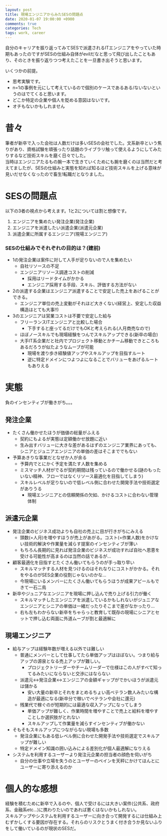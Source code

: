 ```yaml
---
layout: post
title: 現場エンジニアからみたSESの問題点
date: 2020-01-07 19:00:00 +0900
comments: true
categories: Tech
tags: work, career
---
```


<!-- write here ↓ -->

自分のキャリアを振り返ってみてSESで派遣されるITエンジニアをやっていた時期もあったのですがSESの仕組み自体がevilだなと思って飛び出したこともあり、そのときを振り返りつつ考えたことを一旦書き出そうと思います。

いくつかの前提。
- 思考実験です。
- n=1の事例を元にして考えているので個別のケースであるある/ないないというのはでてくると思います。
- どこか特定の企業や個人を貶める意図はないです。
- オチもないかもしれません

# 昔々

筆者が新卒で入った会社は人数だけは多いSESの会社でした。文系新卒という焦りがあり、資格試験を頑張ったり話題のライブラリ触って使えるようにしてみたりするなど技術スキルを磨く日々でした。  
当時はエンジニアたるもの腕一本で生きていくためにも腕を磨くのは当然だと考えてましたが、SESの仕組みと実態を知れば知るほど技術スキルを上げる意味が見いだせなくなったので畜生!転職だとなりました。

# SESの問題点

以下の3者の視点から考えます。1と2については割と想像です。

1. エンジニアを集めたい発注企業(発注企業)
1. エンジニアを派遣したい派遣企業(派遣元企業)
1. 派遣企業に所属するエンジニア(現場エンジニア)

### SESの仕組みでそれぞれの目的は？(建前)

- 1の発注企業は案件に対して人手が足りないので人を集めたい
    - 自社リソースの不足
    - エンジニアリソース調達コストの削減
        - 採用はリードタイムがかかる
        - エンジニア採用する手段、スキル、評価する方法がない
- 2の派遣する企業はエンジニア派遣することで安定した売上をあげることができる。
    - エンジニア単位の売上変動がそれほど大きくない(経営上、安定した収益構造はとても大事!!)
- 3のエンジニアは営業コストは不要で安定した給与
    - フリーランスITエンジニアと比較した場合
        - 下手すると座ってるだけでもOKと考えられる(人月商売なので)
    - ほぼノースキルでも現場経験をつんでスキルアップできる(新卒の場合)
    - 大手IT系企業だと社内でプロジェクト移動とかチーム移動できところもあるだろうが似たようなムーブが可能
        - 現場を渡り歩き経験値アップやスキルアップを目指すルート
        - 逆に特定ドメインにつよつよになることでバリューをあげるルートもありえる

# 実態

負のインセンティブが働きがち。。。

## 発注企業
- たくさん働かせたほうが価値の総量がふえる
    - 契約にもよるが実態は定額働かせ放題に近い
    - 生み出すバリューに大きな差があるはずのエンジニア業界にあっても、シニアとジュニアエンジニアの単価の差はそこまででもない
- 予算あきりな事業だとなぜか人が余る
    - 予算内でとにかく予定を満たす人数を集める
    - ミスマッチ人材がでるが契約期間は残っているので働かせる(謎のもったいない精神、フローではなくリソース最適化を目指してしまう)
    - スキルレベルが足りないので低レベル側に合わせた開発手法や技術選定がありうる
        - 現場エンジニアとの信頼関係の欠如、かけるコストに合わない管理体制

## 派遣元企業
- 発注企業のビジネス成功よりも自社の売上に目が行きがちにみえる
    - 頭数(=人月)を増やすほうが売上があがる。コスト(=作業人数)をかけない技術的解決や作業量を減らす提案のインセンティブが薄い
    - もちろん長期的に見れば発注企業のビジネスが成功すれば自社へ恩恵を受ける可能性が高まるのは当然の話であるが...
- 顧客最適化を目指すとたくさん働いてもらうのが手っ取り早い
    - スキルマッチする人材を見つけるのはそれなりにコストがかかる。それをやるのがSES企業の役割じゃないのかな...
    - 今現場にいるメンバーにたくさん働いてもらうほうが成果アピールもできて一石二鳥
- 新卒やジュニアなエンジニアを現場に押し込んで売り上げる引力が働く
    - スキルマッチしたエンジニアを派遣しているかもしれないがジュニアなエンジニアとシニアの単価は一緒だったりそこまで差がなかったり...
    - 右も左もわからない新卒をちゃらっと教育して既存の現場にシニアとセットで押し込む両面に外道ムーブが割と最適解に

## 現場エンジニア
- 給与アップは経験年数が増える以外では難しい
    - 普通にメンバーとして仕事してたら単価アップはほぼない。つまり給与アップの源泉となる売上アップが難しい。
        - プロジェクトリーダーやチームリーダーで仕様はこの人がすべて知ってるみたいにならないと交渉にはならない
    - 派遣元<->発注企業<->エンジニアの金額ギャップがでかいほうが派遣元は儲かる
        - 安い大量の新卒とそれをまとめるちょい高ベテラン数人みたいな構造が最適になる(新卒分で稼いでベテランや会社に還元)
    - 残業代で稼ぐのが短期的には最適な収入アップになってしまう
        - 単価アップが難しく、作業時間を増やすことで売上と給料を増やすことしか選択肢がとれない
        - スキルアップして作業量を減らすインセンティブが働かない
- そもそもスキルアップにつながらない現場も多数
    - 発注企業にもある低レベル側に合わせた開発手法や技術選定でスキルアップが難しい
    - 特定ドメイン知識の囲い込みによる差別化が個人最適解になりえる
- システムを利用するユーザーより発注元企業の担当者の顔色を伺いがち
    - 自分の仕事や立場を失うのとユーザーのペインを天秤にかけてほんとにユーザーに寄り添えるのか

# 個人的な感想
経験を積むために新卒で入るのや、個人で受けるには大きい案件(公共系、政府系、金融系etc...)に携わりたいのであれば悪くはないかもしれない。  
スキルアップやシステムを利用するユーザーに向き合って開発するには仕組み上むずかしくする要因が存在する。それらのリスクとうまく付き合うか見ないふりをして働いているのが現状のSESだ。

<!-- write here ↑ -->
